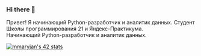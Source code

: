 ### Hi there 👋
Привет! Я начинающий Python-разработчик и аналитик данных.
Студент Школы программирования 21 и Яндекс-Практикума.   
Начинающий Python-разработчик и аналитик данных.
<!--
**Zhenivieva/Zhenivieva** is a ✨ _special_ ✨ repository because its `README.md` (this file) appears on your GitHub profile.

Here are some ideas to get you started:

- 🔭 I’m currently working on ...
- 🌱 I’m currently learning ...
- 👯 I’m looking to collaborate on ...
- 🤔 I’m looking for help with ...
- 💬 Ask me about ...
- 📫 How to reach me: ...
- 😄 Pronouns: ...
- ⚡ Fun fact: ...
-->
[![mmaryjan's 42 stats](https://badge42.vercel.app/api/v2/cl620u2l6003009meenhmz4yl/stats?cursusId=21&coalitionId=104)](https://github.com/JaeSeoKim/badge42)

<!--
![JaeSeoKim's Top Langs](https://github-readme-stats.vercel.app/api/top-langs/?username=Zhenivieva&layout=compact&bg_color=7f7fd5,86a8e7,91eac9&title_color=fff&text_color=fff)
-->
